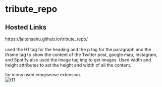 # tribute_repo
<h2>Hosted Links</h2>
https://jaitensahu.github.io/tribute_repo/
<br><br>
used the H1 tag for the heading and the p tag for the paragraph and the iframe tag to show the content of the Twitter post, google map, Instagram, and Spotify also used the image tag img to
get images. Used width and height attributes to set the height and width of all the content.

for icons used emojisense extension.
<br>
![t11](https://github.com/jaitensahu/tribute_repo/assets/127736781/e1a2bf25-1492-4257-b06d-3158c14bb8b1)

